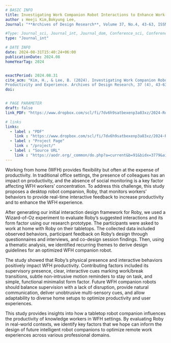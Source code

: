 ```yaml
---
# BASIC INFO
title: Investigating Work Companion Robot Interactions to Enhance Work-from-Home Productivity and Experience
author : Heeji Kim,Bokyung Lee, 
Journal: "**Archives of Design Research**, Volume 37, No.4, 43-63, ISSN 1226-8046"

#Type: Journal_sci, Journal_int, Journal_dom, Conference_sci, Conference_int, Conference_dom
type: "Journal_int"

# DATE INFO
date: 2024-08-31T15:40:24+06:00
publicationDate: 2024.08
homeYearTag: 2024


exactPeriod: 2024.08.31
cite_acm: "Kim, H., & Lee, B. (2024). Investigating Work Companion Robot Interactions to Enhance Work-from-Home
Productivity and Experience. Archives of Design Research, 37 (4), 43-63."
doi: 


# PAGE PARAMETER
draft: false
link_PDF: "https://www.dropbox.com/scl/fi/7dv6h9satbexenp3a83xz/2024-Roby.pdf?rlkey=oen7a92keeibc4wedn6ooja0g&dl=0"

# links
links:
  - label : "PDF"
    link : "https://www.dropbox.com/scl/fi/7dv6h9satbexenp3a83xz/2024-Roby.pdf?rlkey=oen7a92keeibc4wedn6ooja0g&dl=0"
  - label : "Project Page"
    link : "/project/"
  - label : "Source URL"
    link : "https://aodr.org/_common/do.php?a=current&b=91&bidx=3779&aidx=41676"
---
```



Working from home (WFH) provides flexibility but often at the expense of productivity. In traditional office settings, the presence of colleagues has an impact on productivity, and the absence of social monitoring is a key factor affecting WFH workers’ concentration. To address this challenge, this study proposes a desktop robot companion, Roby, that monitors workers’ behaviors to provide real-time interactive feedback to increase productivity and to enhance the WFH experience.

After generating our initial interaction design framework for Roby, we used a Wizard-of-Oz experiment to evaluate Roby’s suggested interactions and its form factor using our research prototype. The participants were asked to work at home with Roby on their tabletops. The collected data included observed behaviors, participant feedback on Roby’s design through questionnaires and interviews, and co-design session findings. Then, using a thematic analysis, we identified recurring themes to derive design guidelines for an optimized WFH companion robot.

The study showed that Roby’s physical presence and interactive behaviors positively impact WFH productivity. Contributing factors included its supervisory presence, clear, interactive cues marking work/break transitions, subtle non-intrusive motion reminders to stay on task, and simple, functional minimalist form factor. Future WFH companion robots should balance supervision with a lack of disruption, provide natural communication, deliver unobtrusive multi-sensory cues, and allow adaptability to diverse home setups to optimize productivity and user experiences.

This study provides insights into how a tabletop robot companion influences the productivity of knowledge workers in WFH settings. By evaluating Roby in real-world contexts, we identify key factors that we hope can inform the design of future intelligent robot companions to optimize remote work experiences across various professional domains.